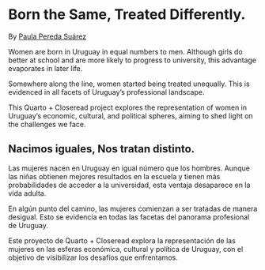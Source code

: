 # Born the Same, Treated Differently.

By [Paula Pereda Suárez](https://paulapereda.com/)

Women are born in Uruguay in equal numbers to men. Although girls do better at school and are more likely to progress to university, this advantage evaporates in later life.

Somewhere along the line, women started being treated unequally. This is evidenced in all facets of Uruguay’s professional landscape.

This Quarto + Closeread project explores the representation of women in Uruguay’s economic, cultural, and political spheres, aiming to shed light on the challenges we face.

## Nacimos iguales, Nos tratan distinto.

Las mujeres nacen en Uruguay en igual número que los hombres. Aunque las niñas obtienen mejores resultados en la escuela y tienen más probabilidades de acceder a la universidad, esta ventaja desaparece en la vida adulta.

En algún punto del camino, las mujeres comienzan a ser tratadas de manera desigual. Esto se evidencia en todas las facetas del panorama profesional de Uruguay.

Este proyecto de Quarto + Closeread explora la representación de las mujeres en las esferas económica, cultural y política de Uruguay, con el objetivo de visibilizar los desafíos que enfrentamos.
